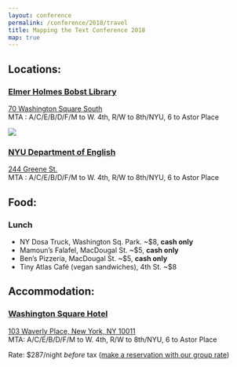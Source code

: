 ```yaml
---
layout: conference
permalink: /conference/2018/travel
title: Mapping the Text Conference 2018
map: true
---
```


<div class="neatline">
<div id="travel"></div>
</div>

## Locations:

### [Elmer Holmes Bobst Library <i class="fa fa-book"></i>](http://library.nyu.edu/locations/elmer-holmes-bobst-library/)

[70 Washington Square South](https://www.openstreetmap.org/way/248166208) <br />
MTA <i class="fa fa-subway"></i>: A/C/E/B/D/F/M to W. 4th, R/W to 8th/NYU, 6 to Astor Place

<img src="https://i.imgur.com/GIms4Gw.png" class="img-fluid">

### [NYU Department of English <i class="fa fa-graduation-cap"></i>](http://as.nyu.edu/english.html)

[244 Greene St.](https://www.openstreetmap.org/way/248166241) <br />
MTA <i class="fa fa-subway"></i>: A/C/E/B/D/F/M to W. 4th, R/W to 8th/NYU, 6 to Astor Place

## Food:

### Lunch <i class="fa fa-utensils"></i>

* NY Dosa Truck, Washington Sq. Park. ~$8, **cash only**
* Mamoun’s Falafel, MacDougal St. ~$5, **cash only**
* Ben’s Pizzeria, MacDougal St. ~$5, **cash only**
* Tiny Atlas Café (vegan sandwiches), 4th St. ~$8

## Accommodation:

### [Washington Square Hotel <i class="fa fa-bed"></i>](http://www.washingtonsquarehotel.com)

[103 Waverly Place, New York, NY 10011](https://www.openstreetmap.org/node/2358048514) <br />
MTA: A/C/E/B/D/F/M to W. 4th, R/W to 8th/NYU, 6 to Astor Place

Rate: $287/night _before_ tax ([make a
reservation with our group rate](https://book.b4checkin.com/chameleon/washingtonsquarehotel/rlp/MappingtheText))


